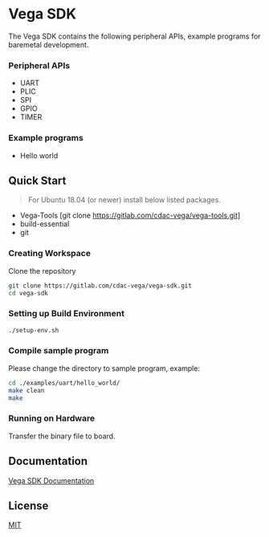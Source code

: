 # Vega SDK

The Vega SDK contains the following peripheral APIs, example programs for baremetal development.
### Peripheral APIs
- UART
- PLIC
- SPI
- GPIO
- TIMER

### Example programs
- Hello world 

## Quick Start

> For Ubuntu 18.04 (or newer) install below listed packages.

- Vega-Tools [git clone https://gitlab.com/cdac-vega/vega-tools.git]
- build-essential
- git

### Creating Workspace

Clone the repository

```bash
git clone https://gitlab.com/cdac-vega/vega-sdk.git
cd vega-sdk
```

### Setting up Build Environment

```bash
./setup-env.sh
```
### Compile sample program

Please change the directory to sample program, example:

```bash
cd ./examples/uart/hello_world/
make clean
make
```

### Running on Hardware

Transfer the binary file to board.

## Documentation

[Vega SDK Documentation ](https://cdac-vega.gitlab.io/sdkuserguide.html)

## License
[MIT](https://opensource.org/licenses/MIT)
